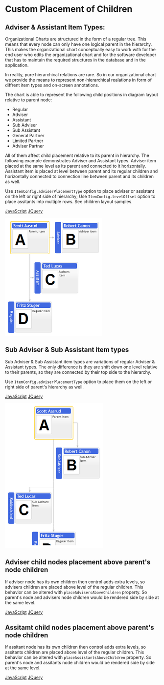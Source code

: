 # Custom Placement of Children
## Adviser & Assistant Item Types:

Organizational Charts are structured in the form of a regular tree. This means that every node can only have one logical parent in the hierarchy. This makes the organizational chart conceptually easy to work with for the end user who edits the organizational chart and for the software developer that has to maintain the required structures in the database and in the application.

In reality, pure hierarchical relations are rare. So in our organizational chart we provide the means to represent non-hierarchical realations in form of diffrent item types and on-screen annotations.

The chart is able to represent the following child positions in diagram layout relative to parent node:

* Regular
* Adviser
* Assistant
* Sub Adviser
* Sub Assistant
* General Partner
* Limited Partner
* Adviser Partner

All of them affect child placement relative to its parent in hierarchy. The following example demonstrates  Adviser and Assistant types. Adviser item placed at the same level as its parent and connected to it horizontally. Assistant item is placed at level between parent and its regular children and horizontally connected to connection line between parent and its children as well.

Use `ItemConfig.adviserPlacementType` option to place adviser or assistant on the left or right side of hierarchy;
Use `ItemConfig.levelOffset` option to place assitants into multiple rows. See children layout samples.

[JavaScript](javascript.controls/CaseAdviserAndAssistantItemTypes.html)
[JQuery](jquery.widgets/CaseAdviserAndAssistantItemTypes.html)

![Screenshot](images/screenshots/CaseAdviserAndAssistantItemTypes.png)

## Sub Adviser & Sub Assistant item types

Sub Adviser & Sub Assistant item types are variations of regular Adviser & Assistant types. The only difference is they are shift down one level relative to their parents, so they are connected by their top side to the hierarchy.

Use `ItemConfig.adviserPlacementType` option to place them on the left or right side of parent's hierarchy as well.

[JavaScript](javascript.controls/CaseSubAdviserAndSubAssistantItemTypes.html)
[JQuery](jquery.widgets/CaseSubAdviserAndSubAssistantItemTypes.html)

![Screenshot](images/screenshots/CaseSubAdviserAndSubAssistantItemTypes.png)

## Adviser child nodes placement above parent's node children

If adviser node has its own children then control adds extra levels, so advisers children are placed above level of the regular children. This behavior can be altered with `placeAdvisersAboveChildren` property. So parent's node and advisers node children would be rendered side by side at the same level.

[JavaScript](javascript.controls/CasePlaceAdvisersAboveChildren.html)
[JQuery](jquery.widgets/CasePlaceAdvisersAboveChildren.html)

## Assitamt child nodes placement above parent's node children

If assitant node has its own children then control adds extra levels, so assitants children are placed above level of the regular children. This behavior can be altered with `placeAssistantsAboveChildren` property. So parent's node and assitants node children would be rendered side by side at the same level.

[JavaScript](javascript.controls/CasePlaceAssistantsAboveChildren.html)
[JQuery](jquery.widgets/CasePlaceAssistantsAboveChildren.html)

